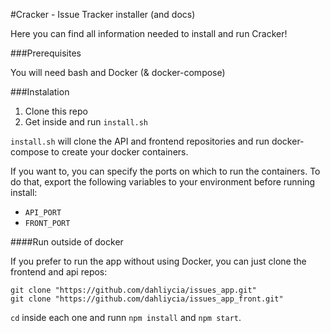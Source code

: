 #Cracker - Issue Tracker installer (and docs)

Here you can find all information needed to install and run Cracker!

###Prerequisites

You will need bash and Docker (& docker-compose)

###Instalation

1. Clone this repo
2. Get inside and run `install.sh`

`install.sh` will clone the API and frontend repositories and run docker-compose to create your docker containers.

If you want to, you can specify the ports on which to run the containers. To do that, export the following variables to your environment before running install:
- `API_PORT`
- `FRONT_PORT`

####Run outside of docker

If you prefer to run the app without using Docker, you can just clone the frontend and api repos:

```
git clone "https://github.com/dahliycia/issues_app.git"
git clone "https://github.com/dahliycia/issues_app_front.git"
```

`cd` inside each one and runn `npm install` and `npm start`.
